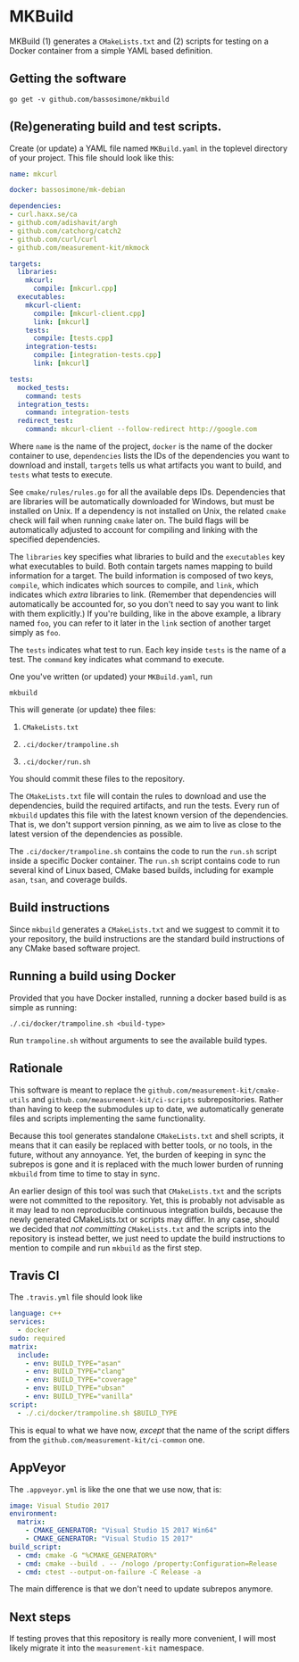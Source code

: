 # MKBuild

MKBuild (1) generates a `CMakeLists.txt` and (2) scripts for testing on
a Docker container from a simple YAML based definition.

## Getting the software

```
go get -v github.com/bassosimone/mkbuild
```

## (Re)generating build and test scripts.

Create (or update) a YAML file named `MKBuild.yaml` in the toplevel
directory of your project. This file should look like this:

```YAML
name: mkcurl

docker: bassosimone/mk-debian

dependencies:
- curl.haxx.se/ca
- github.com/adishavit/argh
- github.com/catchorg/catch2
- github.com/curl/curl
- github.com/measurement-kit/mkmock

targets:
  libraries:
    mkcurl:
      compile: [mkcurl.cpp]
  executables:
    mkcurl-client:
      compile: [mkcurl-client.cpp]
      link: [mkcurl]
    tests:
      compile: [tests.cpp]
    integration-tests:
      compile: [integration-tests.cpp]
      link: [mkcurl]

tests:
  mocked_tests:
    command: tests
  integration_tests:
    command: integration-tests
  redirect_test:
    command: mkcurl-client --follow-redirect http://google.com
```

Where `name` is the name of the project, `docker` is the name of the
docker container to use, `dependencies` lists the IDs of the dependencies
you want to download and install, `targets` tells us what artifacts you
want to build, and `tests` what tests to execute.

See `cmake/rules/rules.go` for all the available deps IDs. Dependencies
that are libraries will be automatically downloaded for Windows, but
must be installed on Unix. If a dependency is not installed on Unix,
the related `cmake` check will fail when running `cmake` later on. The
build flags will be automatically adjusted to account for compiling and
linking with the specified dependencies.

The `libraries` key specifies what libraries to build and the
`executables` key what executables to build. Both contain targets names
mapping to build information for a target. The build information is
composed of two keys, `compile`, which indicates which sources to compile,
and `link`, which indicates which _extra_ libraries to link. (Remember
that dependencies will automatically be accounted for, so you don't
need to say you want to link with them explicitly.) If you're building,
like in the above example, a library named `foo`, you can refer to it
later in the `link` section of another target simply as `foo`.

The `tests` indicates what test to run. Each key inside `tests` is the name
of a test. The `command` key indicates what command to execute.

One you've written (or updated) your `MKBuild.yaml`, run

```
mkbuild
```

This will generate (or update) thee files:

1. `CMakeLists.txt`

2. `.ci/docker/trampoline.sh`

3. `.ci/docker/run.sh`

You should commit these files to the repository.

The `CMakeLists.txt` file will contain the rules to download and use
the dependencies, build the required artifacts, and run the tests. Every
run of `mkbuild` updates this file with the latest known version of the
dependencies. That is, we don't support version pinning, as we aim to live
as close to the latest version of the dependencies as possible.

The `.ci/docker/trampoline.sh` contains the code to run the `run.sh`
script inside a specific Docker container. The `run.sh` script contains
code to run several kind of Linux based, CMake based builds, including
for example `asan`, `tsan`, and coverage builds.

## Build instructions

Since `mkbuild` generates a `CMakeLists.txt` and we suggest to commit
it to your repository, the build instructions are the standard build
instructions of any CMake based software project.

## Running a build using Docker

Provided that you have Docker installed, running a docker based
build is as simple as running:

```
./.ci/docker/trampoline.sh <build-type>
```

Run `trampoline.sh` without arguments to see the available build types.

## Rationale

This software is meant to replace the `github.com/measurement-kit/cmake-utils`
and `github.com/measurement-kit/ci-scripts` subrepositories. Rather than
having to keep the submodules up to date, we automatically generate files
and scripts implementing the same functionality.

Because this tool generates standalone `CMakeLists.txt` and shell scripts, it
means that it can easily be replaced with better tools, or no tools, in the
future, without any annoyance. Yet, the burden of keeping in sync the subrepos
is gone and it is replaced with the much lower burden of running `mkbuild`
from time to time to stay in sync.

An earlier design of this tool was such that `CMakeLists.txt` and the scripts
were not committed to the repository. Yet, this is probably not advisable as
it may lead to non reproducible continuous integration builds, because the
newly generated CMakeLists.txt or scripts may differ. In any case, should we
decided that _not committing_ `CMakeLists.txt` and the scripts into the
repository is instead better, we just need to update the build instructions
to mention to compile and run `mkbuild` as the first step.

## Travis CI

The `.travis.yml` file should look like

```YAML
language: c++
services:
  - docker
sudo: required
matrix:
  include:
    - env: BUILD_TYPE="asan"
    - env: BUILD_TYPE="clang"
    - env: BUILD_TYPE="coverage"
    - env: BUILD_TYPE="ubsan"
    - env: BUILD_TYPE="vanilla"
script:
  - ./.ci/docker/trampoline.sh $BUILD_TYPE
```

This is equal to what we have now, _except_ that the name of the script
differs from the `github.com/measurement-kit/ci-common` one.

## AppVeyor

The `.appveyor.yml` is like the one that we use now, that is:

```YAML
image: Visual Studio 2017
environment:
  matrix:
    - CMAKE_GENERATOR: "Visual Studio 15 2017 Win64"
    - CMAKE_GENERATOR: "Visual Studio 15 2017"
build_script:
  - cmd: cmake -G "%CMAKE_GENERATOR%"
  - cmd: cmake --build . -- /nologo /property:Configuration=Release
  - cmd: ctest --output-on-failure -C Release -a
```

The main difference is that we don't need to update subrepos anymore.

## Next steps

If testing proves that this repository is really more convenient, I will
most likely migrate it into the `measurement-kit` namespace.

